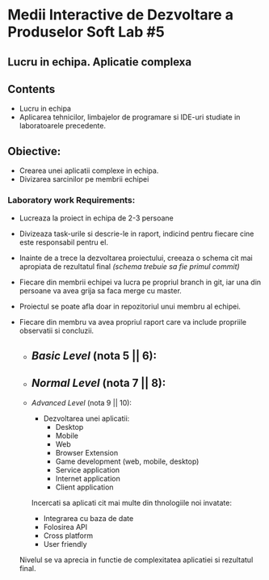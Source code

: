 # Medii Interactive de Dezvoltare a Produselor Soft Lab #5

## Lucru in echipa. Aplicatie complexa

## Contents
* Lucru in echipa
* Aplicarea tehnicilor, limbajelor de programare si IDE-uri studiate in laboratoarele precedente.

## Obiective:
* Crearea unei aplicatii complexe in echipa.
* Divizarea sarcinilor pe membrii echipei

### Laboratory work Requirements:
* Lucreaza la proiect in echipa de 2-3 persoane
* Divizeaza task-urile si descrie-le in raport, indicind pentru fiecare cine este responsabil pentru el.
* Inainte de a trece la dezvoltarea proiectului, creeaza o schema cit mai apropiata de rezultatul final _(schema trebuie sa fie primul commit)_
* Fiecare din membrii echipei va lucra pe propriul branch in git, iar una din persoane va avea grija sa faca merge cu master.
* Proiectul se poate afla doar in repozitoriul unui membru al echipei.
* Fiecare din membru va avea propriul raport care va include propriile observatii si concluzii.

  - _Basic Level_ (nota 5 || 6):
    - 
  - _Normal Level_ (nota 7 || 8):
    - 
  - _Advanced Level_ (nota 9 || 10):
    - Dezvoltarea unei aplicatii:
      * Desktop
      * Mobile
      * Web 
      * Browser Extension
      * Game development (web, mobile, desktop)
      * Service application
      * Internet application
      * Client application
      
    Incercati sa aplicati cit mai multe din thnologiile noi invatate:
      * Integrarea cu baza de date
      * Folosirea API
      * Cross platform
      * User friendly

  
  Nivelul se va aprecia in functie de complexitatea aplicatiei si rezultatul final.  
